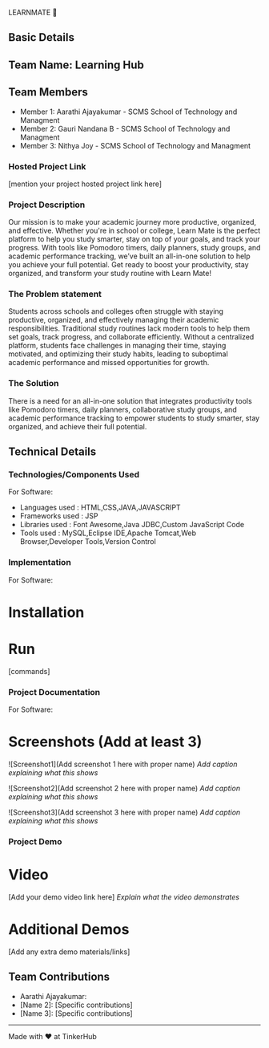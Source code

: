 LEARNMATE 🎯


## Basic Details

## Team Name: Learning Hub


## Team Members

- Member 1: Aarathi Ajayakumar - SCMS School of Technology and Managment
- Member 2: Gauri Nandana B - SCMS School of Technology and Managment
- Member 3: Nithya Joy - SCMS School of Technology and Managment

### Hosted Project Link
[mention your project hosted project link here]

### Project Description

Our mission is to make your academic journey more productive, organized, and effective. 
Whether you're in school or college, Learn Mate is the perfect platform to help you study smarter, stay on top of your goals, and track your progress. 
With tools like Pomodoro timers, daily planners, study groups, and academic performance tracking, we’ve built an all-in-one solution to help you achieve your full potential.
Get ready to boost your productivity, stay organized, and transform your study routine with Learn Mate!

### The Problem statement

Students across schools and colleges often struggle with staying productive, organized, and effectively managing their academic responsibilities. 
Traditional study routines lack modern tools to help them set goals, track progress, and collaborate efficiently. Without a centralized platform, 
students face challenges in managing their time, staying motivated, and optimizing their study habits, leading to suboptimal academic performance and missed opportunities for growth. 

### The Solution

There is a need for an all-in-one solution that integrates productivity tools like Pomodoro timers, daily planners, collaborative study groups, and academic performance tracking to 
empower students to study smarter, stay organized, and achieve their full potential.


## Technical Details

### Technologies/Components Used

For Software:
- Languages used : HTML,CSS,JAVA,JAVASCRIPT
- Frameworks used : JSP
- Libraries used : Font Awesome,Java JDBC,Custom JavaScript Code
- Tools used : MySQL,Eclipse IDE,Apache Tomcat,Web Browser,Developer Tools,Version Control


### Implementation

For Software:
# Installation

# Run
[commands]

### Project Documentation
For Software:

# Screenshots (Add at least 3)
![Screenshot1](Add screenshot 1 here with proper name)
*Add caption explaining what this shows*

![Screenshot2](Add screenshot 2 here with proper name)
*Add caption explaining what this shows*

![Screenshot3](Add screenshot 3 here with proper name)
*Add caption explaining what this shows*



### Project Demo
# Video
[Add your demo video link here]
*Explain what the video demonstrates*

# Additional Demos
[Add any extra demo materials/links]

## Team Contributions
- Aarathi Ajayakumar: 
- [Name 2]: [Specific contributions]
- [Name 3]: [Specific contributions]

---
Made with ❤️ at TinkerHub
